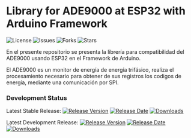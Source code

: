 # Library for ADE9000 at ESP32 with Arduino Framework
![License](https://img.shields.io/github/license/Deltarios/ADE9000_ESP32) ![Issues](https://img.shields.io/github/issues/Deltarios/ADE9000_ESP32) ![Forks](https://img.shields.io/github/forks/Deltarios/ADE9000_ESP32) ![Stars](https://img.shields.io/github/stars/Deltarios/ADE9000_ESP32)

En el presente repositorio se presenta la librería para compatibilidad del ADE9000 usando ESP32 en el Framework de Arduino.

El ADE9000 es un monitor de energía de energía trifásico, realiza el procesamiento necesario para obtener de sus registros los codigos de energía, mediante una comunicación por SPI.

### Development Status

Latest Stable Release:  [![Release Version](https://img.shields.io/github/release/espressif/arduino-esp32.svg?style=plastic)](https://github.com/espressif/arduino-esp32/releases/latest/) [![Release Date](https://img.shields.io/github/release-date/espressif/arduino-esp32.svg?style=plastic)](https://github.com/espressif/arduino-esp32/releases/latest/) [![Downloads](https://img.shields.io/github/downloads/espressif/arduino-esp32/latest/total.svg?style=plastic)](https://github.com/espressif/arduino-esp32/releases/latest/)

Latest Development Release:  [![Release Version](https://img.shields.io/github/release/espressif/arduino-esp32/all.svg?style=plastic)](https://github.com/espressif/arduino-esp32/releases/latest/) [![Release Date](https://img.shields.io/github/release-date-pre/espressif/arduino-esp32.svg?style=plastic)](https://github.com/espressif/arduino-esp32/releases/latest/) [![Downloads](https://img.shields.io/github/downloads-pre/Deltarios/ADE9000_ESP32/latest/total.svg?style=plastic)](https://github.com/Deltarios/ADE9000_ESP32/releases/latest/)
